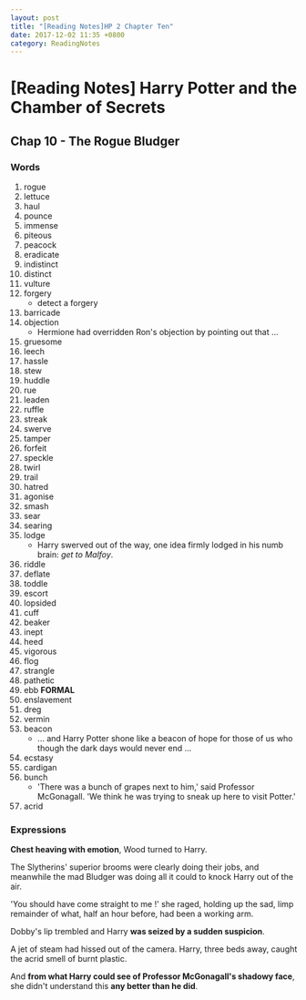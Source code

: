 ```yaml
---
layout: post
title: "[Reading Notes]HP 2 Chapter Ten"
date: 2017-12-02 11:35 +0800
category: ReadingNotes
---
```


# [Reading Notes] Harry Potter and the Chamber of Secrets

## Chap 10 - The Rogue Bludger

### Words

1. rogue
2. lettuce
3. haul
4. pounce
5. immense
6. piteous
7. peacock
8. eradicate
9. indistinct
10. distinct
11. vulture
12. forgery
    * detect a forgery
13. barricade
14. objection
    * Hermione had overridden Ron's objection by pointing out that ...
15. gruesome
16. leech
17. hassle
18. stew
19. huddle
20. rue
21. leaden
22. ruffle
23. streak
24. swerve
25. tamper
26. forfeit
27. speckle
28. twirl
29. trail
30. hatred
31. agonise
32. smash
33. sear
34. searing
35. lodge
    * Harry swerved out of the way, one idea firmly lodged in his numb brain: *get to Malfoy*.
36. riddle
37. deflate
38. toddle
39. escort
40. lopsided
41. cuff
42. beaker
43. inept
44. heed
45. vigorous
46. flog
47. strangle
48. pathetic
49. ebb **FORMAL**
50. enslavement
51. dreg
52. vermin
53. beacon
    * ... and Harry Potter shone like a beacon of hope for those of us who though the dark days would never end ...
54. ecstasy
55. cardigan
56. bunch
    * 'There was a bunch of grapes next to him,' said Professor McGonagall. 'We think he was trying to sneak up here to visit Potter.'
57. acrid

### Expressions

**Chest heaving with emotion**, Wood turned to Harry.

The Slytherins' superior brooms were clearly doing their jobs, and meanwhile the mad Bludger was doing all it could to knock Harry out of the air.

'You should have come straight to me !' she raged, holding up the sad, limp remainder of what, half an hour before, had been a working arm.

Dobby's lip trembled and Harry **was seized by a sudden suspicion**.

A jet of steam had hissed out of the camera. Harry, three beds away, caught the acrid smell of burnt plastic.

And **from what Harry could see of Professor McGonagall's shadowy face**, she didn't understand this **any better than he did**.
